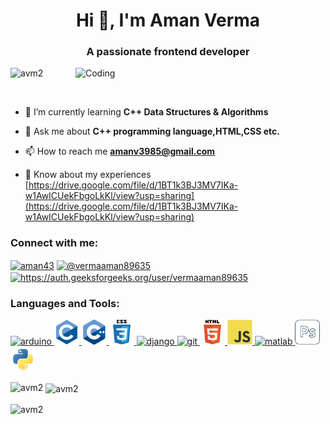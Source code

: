 
<h1 align="center">Hi 👋, I'm Aman Verma</h1>
<h3 align="center">A passionate frontend developer</h3>
<img align="right" alt="Coding" width="400" src="https://t3.ftcdn.net/jpg/01/78/65/02/360_F_178650212_oePgGaIhKUhz0cIg2bLBGsFsdbWs5Xwj.gif">


<p align="left"> <img src="https://komarev.com/ghpvc/?username=avm2&label=Profile%20views&color=0e75b6&style=flat" alt="avm2" /> </p>

<p align="left"> <a href="https://twitter.com/" target="blank"><img src="https://img.shields.io/twitter/follow/?logo=twitter&style=for-the-badge" alt="" /></a> </p>

- 🌱 I’m currently learning **C++ Data Structures & Algorithms**

- 💬 Ask me about **C++ programming language,HTML,CSS etc.**

- 📫 How to reach me **amanv3985@gmail.com**

- 📄 Know about my experiences [https://drive.google.com/file/d/1BT1k3BJ3MV7IKa-w1AwICUekFbgoLkKl/view?usp=sharing](https://drive.google.com/file/d/1BT1k3BJ3MV7IKa-w1AwICUekFbgoLkKl/view?usp=sharing)

<h3 align="left">Connect with me:</h3>
<p align="left">
<a href="https://www.codechef.com/users/aman43" target="blank"><img align="center" src="https://cdn.jsdelivr.net/npm/simple-icons@3.1.0/icons/codechef.svg" alt="aman43" height="30" width="40" /></a>
<a href="https://www.hackerrank.com/@vermaaman89635" target="blank"><img align="center" src="https://raw.githubusercontent.com/rahuldkjain/github-profile-readme-generator/master/src/images/icons/Social/hackerrank.svg" alt="@vermaaman89635" height="30" width="40" /></a>
<a href="https://auth.geeksforgeeks.org/user/https://auth.geeksforgeeks.org/user/vermaaman89635" target="blank"><img align="center" src="https://raw.githubusercontent.com/rahuldkjain/github-profile-readme-generator/master/src/images/icons/Social/geeks-for-geeks.svg" alt="https://auth.geeksforgeeks.org/user/vermaaman89635" height="30" width="40" /></a>
</p>

<h3 align="left">Languages and Tools:</h3>
<p align="left"> <a href="https://www.arduino.cc/" target="_blank" rel="noreferrer"> <img src="https://cdn.worldvectorlogo.com/logos/arduino-1.svg" alt="arduino" width="40" height="40"/> </a> <a href="https://www.cprogramming.com/" target="_blank" rel="noreferrer"> <img src="https://raw.githubusercontent.com/devicons/devicon/master/icons/c/c-original.svg" alt="c" width="40" height="40"/> </a> <a href="https://www.w3schools.com/cpp/" target="_blank" rel="noreferrer"> <img src="https://raw.githubusercontent.com/devicons/devicon/master/icons/cplusplus/cplusplus-original.svg" alt="cplusplus" width="40" height="40"/> </a> <a href="https://www.w3schools.com/css/" target="_blank" rel="noreferrer"> <img src="https://raw.githubusercontent.com/devicons/devicon/master/icons/css3/css3-original-wordmark.svg" alt="css3" width="40" height="40"/> </a> <a href="https://www.djangoproject.com/" target="_blank" rel="noreferrer"> <img src="https://cdn.worldvectorlogo.com/logos/django.svg" alt="django" width="40" height="40"/> </a> <a href="https://git-scm.com/" target="_blank" rel="noreferrer"> <img src="https://www.vectorlogo.zone/logos/git-scm/git-scm-icon.svg" alt="git" width="40" height="40"/> </a> <a href="https://www.w3.org/html/" target="_blank" rel="noreferrer"> <img src="https://raw.githubusercontent.com/devicons/devicon/master/icons/html5/html5-original-wordmark.svg" alt="html5" width="40" height="40"/> </a> <a href="https://developer.mozilla.org/en-US/docs/Web/JavaScript" target="_blank" rel="noreferrer"> <img src="https://raw.githubusercontent.com/devicons/devicon/master/icons/javascript/javascript-original.svg" alt="javascript" width="40" height="40"/> </a> <a href="https://www.mathworks.com/" target="_blank" rel="noreferrer"> <img src="https://upload.wikimedia.org/wikipedia/commons/2/21/Matlab_Logo.png" alt="matlab" width="40" height="40"/> </a> <a href="https://www.photoshop.com/en" target="_blank" rel="noreferrer"> <img src="https://raw.githubusercontent.com/devicons/devicon/master/icons/photoshop/photoshop-line.svg" alt="photoshop" width="40" height="40"/> </a> <a href="https://www.python.org" target="_blank" rel="noreferrer"> <img src="https://raw.githubusercontent.com/devicons/devicon/master/icons/python/python-original.svg" alt="python" width="40" height="40"/> </a> </p>

<p><img align="left" src="https://github-readme-stats.vercel.app/api/top-langs?username=avm2&show_icons=true&locale=en&layout=compact" alt="avm2" /></p>

<p>&nbsp;<img align="center" src="https://github-readme-stats.vercel.app/api?username=avm2&show_icons=true&locale=en" alt="avm2" /></p>

<p><img align="center" src="https://github-readme-streak-stats.herokuapp.com/?user=avm2&" alt="avm2" /></p>

